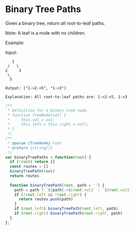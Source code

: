 # Binary Tree Paths

Given a binary tree, return all root-to-leaf paths.

Note: A leaf is a node with no children.

Example:

Input:

       1
     /   \
    2     3
     \
      5

    Output: ["1->2->5", "1->3"]

    Explanation: All root-to-leaf paths are: 1->2->5, 1->3


```JavaScript
/**
 * Definition for a binary tree node.
 * function TreeNode(val) {
 *     this.val = val;
 *     this.left = this.right = null;
 * }
 */
/**
 * @param {TreeNode} root
 * @return {string[]}
 */
var binaryTreePaths = function(root) {
  if (!root) return []
  const routes = []
  binaryTreePath(root)
  return routes
  
  function binaryTreePath(root, path = '') {
    path = path ? `${path}->${root.val}` : `${root.val}`
    if (!root.left && !root.right) { 
      return routes.push(path)
    }
    if (root.left) binaryTreePath(root.left, path)
    if (root.right) binaryTreePath(root.right, path)
  }
};
```